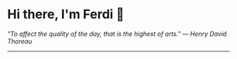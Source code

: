 <h1>Hi there, I'm Ferdi 👋</h1>

<p><em>
  "To affect the quality of the day, that is the highest of arts." — Henry David Thoreau
</em></p>

---
